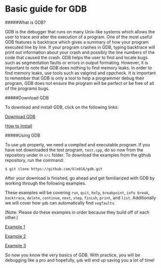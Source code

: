 Basic guide for GDB
===================

#####What is GDB?

GDB is the debugger that runs on many Unix-like systems which allows the user to trace and alter the execution of a program. One of the most useful GDB features is backtrace which gives a summary of how your program executed line by line. If your program crashes in GDB, typing backtrace will print out information about your crash and possibly the line numbers of the code that caused the crash. GDB helps the user to find and locate bugs such as segmentation faults or errors in output formating. However, it is important to note that GDB does nothing to find memory leaks. In order to find memory leaks, use tools such as valgrind and cppcheck. It is important to remember that GDB is only a tool to help a programmer debug their program, GDB does not ensure the program will be perfect or be free of all of the programs bugs.


#####Download GDB


To download and install GDB, click on the following links:

[Download GDB](http://www.gnu.org/software/gdb/download/)

[How to Install](http://www.tutorialspoint.com/gnu_debugger/installing_gdb.htm)

#####Using GDB

To use `gdb` properly, we need a compiled and executable program. If you have not downloaded the test program, `test.cpp`, do so now from the repository under in `src` folder. To download the examples from the github repository, run the command:


```
$ git clone https://github.com/kle016/gdb.git
```
After your download is finished, go ahead and get familiarized with GDB by working through the following examples. 

These examples will be covering `run`, `quit`, `help`, `breakpoint`, `info break`, `backtrace`, `delete`, `continue`, `next`, `step`, `finish`, `print`, and `list`. Additionally we will cover how `gdb` can automatically find `segfaults`.

(Note: Please do these examples in order because they build off of each other.)



[Example 1](ex1/)

[Example 2](ex2/)

[Example 3](ex3/)



So now you know the very basics of GDB. With practice, you will be debugging like a pro and hopefully, `gdb` will end up saving you a lot of time!


